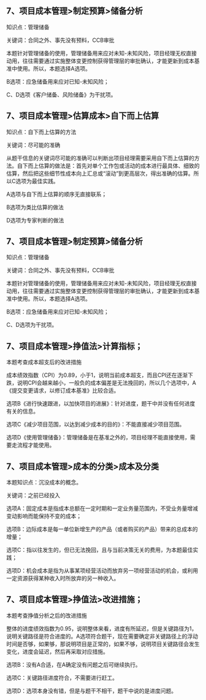 ## 7、项目成本管理>制定预算>储备分析

知识点：管理储备

关键词：合同之外、事先没有预料，CCB审批

本题针对管理储备的使用，管理储备用来应对未知-未知风险，项目经理无权直接动用，往往需要通过实施整体变更控制获得管理层的审批确认，才能更新到成本基准中使用。所以，本题选择A选项。

B选项：应急储备用来应对已知-未知风险；

C、D选项《客户储备、风险储备》为干扰项。

## 7、项目成本管理>估算成本>自下而上估算

知识点：自下而上估算的方法

关键词：尽可能的准确

从题干信息的关键词尽可能的准确可以判断出项目经理需要采用自下而上估算的方法。自下而上估算的做法是：首先对单个工作包或活动的成本进行最具体、细致的估算，然后把这些细节性成本向上汇总或“滚动”到更高层次，得出准确的估算。所以C选项为最佳实践。

A选项与自下而上估算的顺序无直接联系；

B选项为类比估算的做法

D选项为专家判断的做法

## 7、项目成本管理>制定预算>储备分析

知识点：管理储备

关键词：合同之外、事先没有预料，CCB审批

本题针对管理储备的使用，管理储备用来应对未知-未知风险，项目经理无权直接动用，往往需要通过实施整体变更控制获得管理层的审批确认，才能更新到成本基准中使用。所以，本题选择A选项。

B选项：应急储备用来应对已知-未知风险；

C、D选项为干扰项。

## 7、项目成本管理>挣值法>计算指标；

本题考查成本超支后的改进措施

成本绩效指数（CPI）为0.89，小于1，说明当前成本超支，而且CPI还在逐渐下跌，说明CPI会越来越小，一般负的成本偏差是无法挽回的，所以几个选项中，A《提交变更请求，以修订成本基准》比较合适。

选项B《进行快速跟进，以加快项目的进展》：针对进度，题干中并没有任何进度有关的信息。

选项C《减少项目范围，以达到减少成本的目的》：不能直接减少项目范围。

选项D《使用管理储备》：管理储备是在基准之外的，项目经理不能直接使用，需要走流程才能使用。

## 7、项目成本管理>成本的分类>成本及分类

本题知识点：沉没成本的概念。

关键词：之前已经投入

选项A：固定成本是指成本总额在一定时期和一定业务量范围内，不受业务量增减变动影响而能保持不变的成本；

选项B：边际成本是每一单位新增生产的产品（或者购买的产品）带来的总成本的增量；

选项C：指以往发生的，但已无法挽回，且与当前决策无关的费用，为本题最佳实践；

选项D：机会成本是指为从事某项经营活动而放弃另一项经营活动的机会，或利用一定资源获得某种收入时所放弃的另一种收入。

## 7、项目成本管理>挣值法>改进措施；


本题考查挣值分析之后的改进措施

整体的进度绩效指数为0.95，说明整体来看，进度有所延迟，但是关键路径为1，说明关键路径是符合进度的。A选项符合题干，现在需要确定非关键路径上的浮动时间是否够，如果够，那说明项目是正常的，如果不够，说明项目关键路径会发生变化，进度会延迟，然后再采取对应措施。



选项B：没有A合适，在A确定没有问题之后可继续执行。

选项C：关键路径进度符合，不需要进行赶工。

选项D：选项本身没有错，但是与题干不相干，题干中说的是进度问题。











